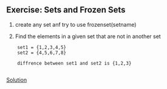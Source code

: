 ## Exercise: Sets and Frozen Sets


1. create any set anf try to use frozenset(setname)


2. Find the elements in a given set that are not in another set


```
    set1 = {1,2,3,4,5}
    set2 = {4,5,6,7,8}

    diffrence between set1 and set2 is {1,2,3}
     
```



[Solution](https://github.com/codebasics/py/blob/master/Basics/python_basics/23_sets_frozensets/23_sets_frozensets.py)
